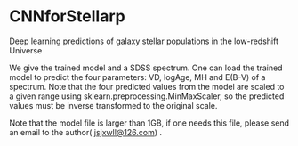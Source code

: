# CNNforStellarp
Deep learning predictions of galaxy stellar populations in the low-redshift Universe

We give the trained model and a SDSS spectrum. One can load the trained model to predict the four parameters: VD, logAge, MH and E(B-V)  of a spectrum.
Note that the four predicted values from the model are scaled to a given range using sklearn.preprocessing.MinMaxScaler, so the predicted values must be inverse transformed to the original scale.

Note that the model file is larger than 1GB, if one needs this file, please send an email to the author( jsjxwll@126.com) .

